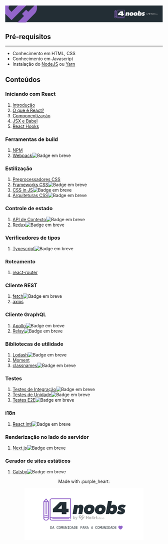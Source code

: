 <p align="center">
  <a href="https://github.com/he4rt/4noobs" target="_blank">
    <img src="../assets/global/header-4noobs.svg">
  </a>
</p>

## **Pré-requisitos**

---

- Conhecimento em HTML, CSS
- Conhecimento em Javascript
- Instalação do [NodeJS](https://nodejs.org/pt-br/download/) ou [Yarn](https://classic.yarnpkg.com/pt-BR/docs/install)

## **Conteúdos**

### Iniciando com React

1. [Introdução](./Iniciando%20com%20React/1-Introducao.md)
2. [O que é React?](./Iniciando%20com%20React/2-O%20que%20e%20React.md)
3. [Componentização](./Iniciando%20com%20React/3-Componentizacao.md)
4. [JSX e Babel](./Iniciando%20com%20React/4-JSX%20e%20Babel.md)
5. [React Hooks](./Iniciando%20com%20React/5-React%20Hooks.md)

### Ferramentas de build
<!-- Comentar sobre npm e clientes alternativos como o yarn ou pnpm -->
1. [NPM](./Ferramentas%20de%20build/1-npm.md)
2. [Webpack]()<img alt="Badge em breve" src="https://img.shields.io/badge/-EM%20BREVE-red">

### Estilização

1. [Preprocessadores CSS](./Estilizacao/Preprocessadores%20CSS.md)
2. [Frameworks CSS]()<img alt="Badge em breve" src="https://img.shields.io/badge/-EM%20BREVE-red">
3. [CSS in JS]()<img alt="Badge em breve" src="https://img.shields.io/badge/-EM%20BREVE-red">
4. [Arquiteturas CSS]()<img alt="Badge em breve" src="https://img.shields.io/badge/-EM%20BREVE-red">

### Controle de estado

1. [API de Contexto]()<img alt="Badge em breve" src="https://img.shields.io/badge/-EM%20BREVE-red">
2. [Redux]()<img alt="Badge em breve" src="https://img.shields.io/badge/-EM%20BREVE-red">

### Verificadores de tipos

1. [Typescript]()<img alt="Badge em breve" src="https://img.shields.io/badge/-EM%20BREVE-red">

### Roteamento

1. [react-router](./Roteamento/1-React-Router.md)

### Cliente REST

1. [fetch]()<img alt="Badge em breve" src="https://img.shields.io/badge/-EM%20BREVE-red">
2. [axios](./Cliente%20REST/2-Axios.md)


### Cliente GraphQL

1. [Apollo]()<img alt="Badge em breve" src="https://img.shields.io/badge/-EM%20BREVE-red">
2. [Relay]()<img alt="Badge em breve" src="https://img.shields.io/badge/-EM%20BREVE-red">

### Bibliotecas de utilidade

1. [Lodash]()<img alt="Badge em breve" src="https://img.shields.io/badge/-EM%20BREVE-red">
2. [Moment](./Bibliotecas%20de%20utilidade/2-Moment.md)
3. [classnames]()<img alt="Badge em breve" src="https://img.shields.io/badge/-EM%20BREVE-red">

### Testes

1. [Testes de Integração]()<img alt="Badge em breve" src="https://img.shields.io/badge/-EM%20BREVE-red">
2. [Testes de Unidade]()<img alt="Badge em breve" src="https://img.shields.io/badge/-EM%20BREVE-red">
3. [Testes E2E]()<img alt="Badge em breve" src="https://img.shields.io/badge/-EM%20BREVE-red">

### i18n

1. [React Intl]()<img alt="Badge em breve" src="https://img.shields.io/badge/-EM%20BREVE-red">

### Renderização no lado do servidor

1. [Next.js]()<img alt="Badge em breve" src="https://img.shields.io/badge/-EM%20BREVE-red">

### Gerador de sites estáticos

1. [Gatsby]()<img alt="Badge em breve" src="https://img.shields.io/badge/-EM%20BREVE-red">

<p align="center">Made with :purple_heart:</p>

<p align="center">
  <a href="https://github.com/he4rt/4noobs" target="_blank">
    <img src="../assets/global/footer-4noobs.svg" width="380">
  </a>
</p>